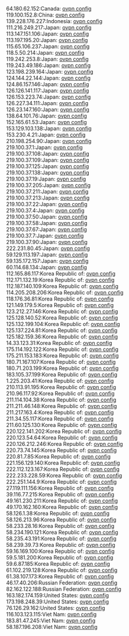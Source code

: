 64.180.62.152:Canada: [ovpn config](vpn/64_180_62_152.ovpn)  
119.100.152.8:China: [ovpn config](vpn/119_100_152_8.ovpn)  
139.228.176.227:Indonesia: [ovpn config](vpn/139_228_176_227.ovpn)  
111.216.249.217:Japan: [ovpn config](vpn/111_216_249_217.ovpn)  
113.147.151.106:Japan: [ovpn config](vpn/113_147_151_106.ovpn)  
113.197.195.20:Japan: [ovpn config](vpn/113_197_195_20.ovpn)  
115.65.106.237:Japan: [ovpn config](vpn/115_65_106_237.ovpn)  
118.5.50.214:Japan: [ovpn config](vpn/118_5_50_214.ovpn)  
119.242.253.8:Japan: [ovpn config](vpn/119_242_253_8.ovpn)  
119.243.49.186:Japan: [ovpn config](vpn/119_243_49_186.ovpn)  
123.198.239.164:Japan: [ovpn config](vpn/123_198_239_164.ovpn)  
124.144.22.144:Japan: [ovpn config](vpn/124_144_22_144.ovpn)  
124.86.157.146:Japan: [ovpn config](vpn/124_86_157_146.ovpn)  
126.126.141.117:Japan: [ovpn config](vpn/126_126_141_117.ovpn)  
126.153.223.74:Japan: [ovpn config](vpn/126_153_223_74.ovpn)  
126.227.34.111:Japan: [ovpn config](vpn/126_227_34_111.ovpn)  
126.23.147.160:Japan: [ovpn config](vpn/126_23_147_160.ovpn)  
138.64.101.76:Japan: [ovpn config](vpn/138_64_101_76.ovpn)  
152.165.61.53:Japan: [ovpn config](vpn/152_165_61_53.ovpn)  
153.129.103.138:Japan: [ovpn config](vpn/153_129_103_138.ovpn)  
153.230.4.21:Japan: [ovpn config](vpn/153_230_4_21.ovpn)  
210.198.254.90:Japan: [ovpn config](vpn/210_198_254_90.ovpn)  
219.100.37.1:Japan: [ovpn config](vpn/219_100_37_1.ovpn)  
219.100.37.108:Japan: [ovpn config](vpn/219_100_37_108.ovpn)  
219.100.37.109:Japan: [ovpn config](vpn/219_100_37_109.ovpn)  
219.100.37.125:Japan: [ovpn config](vpn/219_100_37_125.ovpn)  
219.100.37.138:Japan: [ovpn config](vpn/219_100_37_138.ovpn)  
219.100.37.19:Japan: [ovpn config](vpn/219_100_37_19.ovpn)  
219.100.37.205:Japan: [ovpn config](vpn/219_100_37_205.ovpn)  
219.100.37.211:Japan: [ovpn config](vpn/219_100_37_211.ovpn)  
219.100.37.213:Japan: [ovpn config](vpn/219_100_37_213.ovpn)  
219.100.37.22:Japan: [ovpn config](vpn/219_100_37_22.ovpn)  
219.100.37.4:Japan: [ovpn config](vpn/219_100_37_4.ovpn)  
219.100.37.50:Japan: [ovpn config](vpn/219_100_37_50.ovpn)  
219.100.37.58:Japan: [ovpn config](vpn/219_100_37_58.ovpn)  
219.100.37.67:Japan: [ovpn config](vpn/219_100_37_67.ovpn)  
219.100.37.7:Japan: [ovpn config](vpn/219_100_37_7.ovpn)  
219.100.37.90:Japan: [ovpn config](vpn/219_100_37_90.ovpn)  
222.231.80.45:Japan: [ovpn config](vpn/222_231_80_45.ovpn)  
59.129.113.197:Japan: [ovpn config](vpn/59_129_113_197.ovpn)  
59.135.172.157:Japan: [ovpn config](vpn/59_135_172_157.ovpn)  
60.114.68.134:Japan: [ovpn config](vpn/60_114_68_134.ovpn)  
112.165.86.117:Korea Republic of: [ovpn config](vpn/112_165_86_117.ovpn)  
112.171.132.19:Korea Republic of: [ovpn config](vpn/112_171_132_19.ovpn)  
112.187.140.109:Korea Republic of: [ovpn config](vpn/112_187_140_109.ovpn)  
114.205.208.206:Korea Republic of: [ovpn config](vpn/114_205_208_206.ovpn)  
118.176.36.81:Korea Republic of: [ovpn config](vpn/118_176_36_81.ovpn)  
121.149.179.5:Korea Republic of: [ovpn config](vpn/121_149_179_5.ovpn)  
123.212.27.146:Korea Republic of: [ovpn config](vpn/123_212_27_146.ovpn)  
125.128.140.52:Korea Republic of: [ovpn config](vpn/125_128_140_52.ovpn)  
125.132.199.104:Korea Republic of: [ovpn config](vpn/125_132_199_104.ovpn)  
125.137.224.81:Korea Republic of: [ovpn config](vpn/125_137_224_81.ovpn)  
125.182.159.36:Korea Republic of: [ovpn config](vpn/125_182_159_36.ovpn)  
14.33.123.31:Korea Republic of: [ovpn config](vpn/14_33_123_31.ovpn)  
175.114.192.122:Korea Republic of: [ovpn config](vpn/175_114_192_122.ovpn)  
175.211.153.183:Korea Republic of: [ovpn config](vpn/175_211_153_183.ovpn)  
180.71.167.107:Korea Republic of: [ovpn config](vpn/180_71_167_107.ovpn)  
180.71.203.199:Korea Republic of: [ovpn config](vpn/180_71_203_199.ovpn)  
183.105.37.199:Korea Republic of: [ovpn config](vpn/183_105_37_199.ovpn)  
1.225.203.41:Korea Republic of: [ovpn config](vpn/1_225_203_41.ovpn)  
210.113.91.195:Korea Republic of: [ovpn config](vpn/210_113_91_195.ovpn)  
210.96.117.92:Korea Republic of: [ovpn config](vpn/210_96_117_92.ovpn)  
211.114.104.38:Korea Republic of: [ovpn config](vpn/211_114_104_38.ovpn)  
211.211.46.148:Korea Republic of: [ovpn config](vpn/211_211_46_148.ovpn)  
211.217.163.4:Korea Republic of: [ovpn config](vpn/211_217_163_4.ovpn)  
211.34.55.117:Korea Republic of: [ovpn config](vpn/211_34_55_117.ovpn)  
211.60.125.130:Korea Republic of: [ovpn config](vpn/211_60_125_130.ovpn)  
220.122.141.202:Korea Republic of: [ovpn config](vpn/220_122_141_202.ovpn)  
220.123.54.64:Korea Republic of: [ovpn config](vpn/220_123_54_64.ovpn)  
220.126.212.246:Korea Republic of: [ovpn config](vpn/220_126_212_246.ovpn)  
220.73.74.145:Korea Republic of: [ovpn config](vpn/220_73_74_145.ovpn)  
220.81.7.85:Korea Republic of: [ovpn config](vpn/220_81_7_85.ovpn)  
221.156.129.140:Korea Republic of: [ovpn config](vpn/221_156_129_140.ovpn)  
222.112.123.167:Korea Republic of: [ovpn config](vpn/222_112_123_167.ovpn)  
222.233.228.59:Korea Republic of: [ovpn config](vpn/222_233_228_59.ovpn)  
222.251.144.9:Korea Republic of: [ovpn config](vpn/222_251_144_9.ovpn)  
27.119.111.156:Korea Republic of: [ovpn config](vpn/27_119_111_156.ovpn)  
39.116.77.215:Korea Republic of: [ovpn config](vpn/39_116_77_215.ovpn)  
49.161.230.211:Korea Republic of: [ovpn config](vpn/49_161_230_211.ovpn)  
49.170.162.160:Korea Republic of: [ovpn config](vpn/49_170_162_160.ovpn)  
58.126.1.38:Korea Republic of: [ovpn config](vpn/58_126_1_38.ovpn)  
58.126.213.96:Korea Republic of: [ovpn config](vpn/58_126_213_96.ovpn)  
58.233.28.16:Korea Republic of: [ovpn config](vpn/58_233_28_16.ovpn)  
58.234.190.121:Korea Republic of: [ovpn config](vpn/58_234_190_121.ovpn)  
58.235.43.191:Korea Republic of: [ovpn config](vpn/58_235_43_191.ovpn)  
58.239.39.73:Korea Republic of: [ovpn config](vpn/58_239_39_73.ovpn)  
59.16.169.100:Korea Republic of: [ovpn config](vpn/59_16_169_100.ovpn)  
59.5.181.200:Korea Republic of: [ovpn config](vpn/59_5_181_200.ovpn)  
59.6.87.185:Korea Republic of: [ovpn config](vpn/59_6_87_185.ovpn)  
61.102.219.128:Korea Republic of: [ovpn config](vpn/61_102_219_128.ovpn)  
61.38.107.173:Korea Republic of: [ovpn config](vpn/61_38_107_173.ovpn)  
46.17.40.206:Russian Federation: [ovpn config](vpn/46_17_40_206.ovpn)  
82.162.122.188:Russian Federation: [ovpn config](vpn/82_162_122_188.ovpn)  
163.182.174.159:United States: [ovpn config](vpn/163_182_174_159.ovpn)  
173.198.248.39:United States: [ovpn config](vpn/173_198_248_39.ovpn)  
76.126.29.162:United States: [ovpn config](vpn/76_126_29_162.ovpn)  
116.103.123.115:Viet Nam: [ovpn config](vpn/116_103_123_115.ovpn)  
183.81.47.245:Viet Nam: [ovpn config](vpn/183_81_47_245.ovpn)  
58.187.196.208:Viet Nam: [ovpn config](vpn/58_187_196_208.ovpn)  
